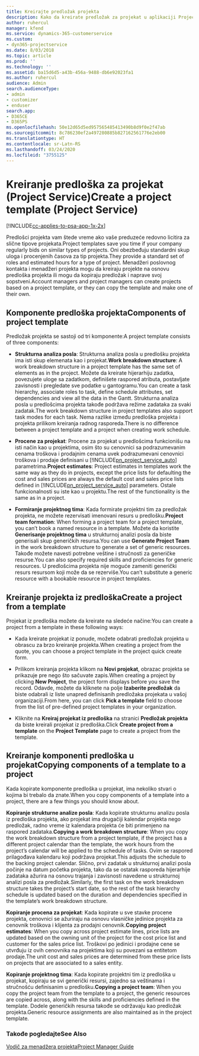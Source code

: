```yaml
---
title: Kreirajte predložak projekta
description: Kako da kreirate predložak za projekat u aplikaciji Project Service
author: ruhercul
manager: kfend
ms.service: dynamics-365-customerservice
ms.custom:
- dyn365-projectservice
ms.date: 8/03/2018
ms.topic: article
ms.prod: ''
ms.technology: ''
ms.assetid: ba15d6d5-a43b-456a-9488-db6e92023fa1
ms.author: ruhercul
audience: Admin
search.audienceType:
- admin
- customizer
- enduser
search.app:
- D365CE
- D365PS
ms.openlocfilehash: 50e12d65d5ed957565485413490b8d9f0e2f47ab
ms.sourcegitcommit: 8c786230ef2a497280885b827162561776e2eb00
ms.translationtype: HT
ms.contentlocale: sr-Latn-RS
ms.lasthandoff: 03/24/2020
ms.locfileid: "3755125"
---
```

# <a name="create-a-project-template-project-service"></a><span data-ttu-id="223fb-103">Kreiranje predloška za projekat (Project Service)</span><span class="sxs-lookup"><span data-stu-id="223fb-103">Create a project template (Project Service)</span></span>

[!INCLUDE[cc-applies-to-psa-app-1x-2x](../includes/cc-applies-to-psa-app-1x-2x.md)]

<span data-ttu-id="223fb-104">Predlošci projekta vam štede vreme ako vaše preduzeće redovno licitira za slične tipove projekata.</span><span class="sxs-lookup"><span data-stu-id="223fb-104">Project templates save you time if your company regularly bids on similar types of projects.</span></span> <span data-ttu-id="223fb-105">Oni obezbeđuju standardni skup uloga i procenjenih časova za tip projekta.</span><span class="sxs-lookup"><span data-stu-id="223fb-105">They provide a standard set of roles and estimated hours for a type of project.</span></span> <span data-ttu-id="223fb-106">Menadžeri poslovnog kontakta i menadžeri projekta mogu da kreiraju projekte na osnovu predloška projekta ili mogu da kopiraju predložak i naprave svoj sopstveni.</span><span class="sxs-lookup"><span data-stu-id="223fb-106">Account managers and project managers can create projects based on a project template, or they can copy the template and make one of their own.</span></span>  
  
## <a name="components-of-project-template"></a><span data-ttu-id="223fb-107">Komponente predloška projekta</span><span class="sxs-lookup"><span data-stu-id="223fb-107">Components of project template</span></span>
 <span data-ttu-id="223fb-108">Predložak projekta se sastoji od tri komponente:</span><span class="sxs-lookup"><span data-stu-id="223fb-108">A project template consists of three components:</span></span>  
  
- <span data-ttu-id="223fb-109">**Strukturna analiza posla**: Strukturna analiza posla u predlošku projekta ima isti skup elemenata kao i projekat.</span><span class="sxs-lookup"><span data-stu-id="223fb-109">**Work breakdown structure**: A work breakdown structure in a project template has the same set of elements as in the project.</span></span> <span data-ttu-id="223fb-110">Možete da kreirate hijerarhiju zadatka, povezujete uloge sa zadatkom, definišete raspored atributa, postavljate zavisnosti i pregledate sve podatke u gantogramu.</span><span class="sxs-lookup"><span data-stu-id="223fb-110">You can create a task hierarchy, associate roles to task, define schedule attributes, set dependencies and view all the data in the Gantt.</span></span> <span data-ttu-id="223fb-111">Strukturna analiza posla u predlošcima projekta takođe podržava režime zadataka za svaki zadatak.</span><span class="sxs-lookup"><span data-stu-id="223fb-111">The work breakdown structure in project templates also support task modes for each task.</span></span> <span data-ttu-id="223fb-112">Nema razlike između predloška projekta i projekta prilikom kreiranja radnog rasporeda.</span><span class="sxs-lookup"><span data-stu-id="223fb-112">There is no difference between a project template and a project when creating work schedule.</span></span>  
  
- <span data-ttu-id="223fb-113">**Procene za projekat**: Procene za projekat u predlošcima funkcionišu na isti način kao u projektima, osim što su cenovnici sa podrazumevanim cenama troškova i prodajnim cenama uvek podrazumevani cenovnici troškova i prodaje definisani u [!INCLUDE[pn_project_service_auto](../includes/pn-project-service-auto.md)] parametrima.</span><span class="sxs-lookup"><span data-stu-id="223fb-113">**Project estimates**: Project estimates in templates work the same way as they do in projects, except the price lists for defaulting the cost and sales prices are always the default cost and sales price lists defined in [!INCLUDE[pn_project_service_auto](../includes/pn-project-service-auto.md)] parameters.</span></span> <span data-ttu-id="223fb-114">Ostale funkcionalnosti su iste kao u projektu.</span><span class="sxs-lookup"><span data-stu-id="223fb-114">The rest of the functionality is the same as in a project.</span></span>  
  
- <span data-ttu-id="223fb-115">**Formiranje projektnog tima**: Kada formirate projektni tim za predložak projekta, ne možete rezervisati imenovani resurs u predlošku.</span><span class="sxs-lookup"><span data-stu-id="223fb-115">**Project team formation**: When forming a project team for a project template, you can’t book a named resource in a template.</span></span> <span data-ttu-id="223fb-116">Možete da koristite **Generisanje projektnog tima** u strukturnoj analizi posla da biste generisali skup generičkih resursa.</span><span class="sxs-lookup"><span data-stu-id="223fb-116">You can use **Generate Project Team** in the work breakdown structure to generate a set of generic resources.</span></span> <span data-ttu-id="223fb-117">Takođe možete navesti potrebne veštine i stručnosti za generičke resurse.</span><span class="sxs-lookup"><span data-stu-id="223fb-117">You can also specify required skills and proficiencies for generic resources.</span></span> <span data-ttu-id="223fb-118">U predlošcima projekta nije moguće zameniti generički resurs resursom koji može da se rezerviše.</span><span class="sxs-lookup"><span data-stu-id="223fb-118">You can’t substitute a generic resource with a bookable resource in project templates.</span></span>  
  
## <a name="create-a-project-from-a-template"></a><span data-ttu-id="223fb-119">Kreiranje projekta iz predloška</span><span class="sxs-lookup"><span data-stu-id="223fb-119">Create a project from a template</span></span>  
 <span data-ttu-id="223fb-120">Projekat iz predloška možete da kreirate na sledeće načine:</span><span class="sxs-lookup"><span data-stu-id="223fb-120">You can create a project from a template in these following ways:</span></span>  
  
-   <span data-ttu-id="223fb-121">Kada kreirate projekat iz ponude, možete odabrati predložak projekta u obrascu za brzo kreiranje projekta.</span><span class="sxs-lookup"><span data-stu-id="223fb-121">When creating a project from the quote, you can choose a project template in the project quick create form.</span></span>  
  
-   <span data-ttu-id="223fb-122">Prilikom kreiranja projekta klikom na **Novi projekat**, obrazac projekta se prikazuje pre nego što sačuvate zapis.</span><span class="sxs-lookup"><span data-stu-id="223fb-122">When creating a project by clicking **New Project**, the project form displays before you save the record.</span></span> <span data-ttu-id="223fb-123">Odavde, možete da kliknete na polje **Izaberite predložak** da biste odabrali iz liste unapred definisanih predložaka projekata u vašoj organizaciji.</span><span class="sxs-lookup"><span data-stu-id="223fb-123">From here, you can click **Pick a template** field to choose from the list of pre-defined project templates in your organization.</span></span>  
  
-   <span data-ttu-id="223fb-124">Kliknite na **Kreiraj projekat iz predloška** na stranici **Predložak projekta** da biste kreirali projekat iz predloška.</span><span class="sxs-lookup"><span data-stu-id="223fb-124">Click **Create project from a template** on the **Project Template** page to create a project from the template.</span></span>  
  
## <a name="copying-components-of-a-template-to-a-project"></a><span data-ttu-id="223fb-125">Kreiranje komponenti predloška u projekat</span><span class="sxs-lookup"><span data-stu-id="223fb-125">Copying components of a template to a project</span></span>  
 <span data-ttu-id="223fb-126">Kada kopirate komponente predloška u projekat, ima nekoliko stvari o kojima bi trebalo da znate.</span><span class="sxs-lookup"><span data-stu-id="223fb-126">When you copy components of a template into a project, there are a few things you should know about.</span></span>  
  
 <span data-ttu-id="223fb-127">**Kopiranje strukturne analize posla**: Kada kopirate strukturnu analizu posla iz predloška projekta, ako projekat ima drugačiji kalendar projekta nego predložak, radno vreme iz kalendara projekta će biti primenjeno na raspored zadataka.</span><span class="sxs-lookup"><span data-stu-id="223fb-127">**Copying a work breakdown structure**: When you copy the work breakdown structure from a project template, if the project has a different project calendar than the template, the work hours from the project’s calendar will be applied to the schedule of tasks.</span></span> <span data-ttu-id="223fb-128">Ovim se raspored prilagođava kalendaru koji podržava projekat.</span><span class="sxs-lookup"><span data-stu-id="223fb-128">This adjusts the schedule to the backing project calendar.</span></span> <span data-ttu-id="223fb-129">Slično, prvi zadatak u strukturnoj analizi posla počinje na datum početka projekta, tako da se ostatak rasporeda hijerarhije zadataka ažurira na osnovu trajanja i zavisnosti navedene u strukturnoj analizi posla za predložak.</span><span class="sxs-lookup"><span data-stu-id="223fb-129">Similarly, the first task on the work breakdown structure takes the project’s start date, so the rest of the task hierarchy schedule is updated based on the duration and dependencies specified in the template’s work breakdown structure.</span></span>  
  
 <span data-ttu-id="223fb-130">**Kopiranje procena za projekat**: Kada kopirate u sve stavke procene projekta, cenovnici se ažuriraju na osnovu vlasničke jedinice projekta za cenovnik troškova i klijenta za prodajni cenovnik.</span><span class="sxs-lookup"><span data-stu-id="223fb-130">**Copying project estimates**: When you copy across project estimate lines, price lists are updated based on the owning unit of the project for the cost price list and customer for the sales price list.</span></span> <span data-ttu-id="223fb-131">Troškovi po jedinici i prodajne cene se utvrđuju iz ovih cenovnika na projektima koji su povezani sa entitetom prodaje.</span><span class="sxs-lookup"><span data-stu-id="223fb-131">The unit cost and sales prices are determined from these price lists on projects that are associated to a sales entity.</span></span>  
  
 <span data-ttu-id="223fb-132">**Kopiranje projektnog tima**: Kada kopirate projektni tim iz predloška u projekat, kopiraju se svi generički resursi, zajedno sa veštinama i stručnošću definisanim u predlošku.</span><span class="sxs-lookup"><span data-stu-id="223fb-132">**Copying a project team**: When you copy the project team from the template to a project, the generic resources are copied across, along with the skills and proficiencies defined in the template.</span></span> <span data-ttu-id="223fb-133">Dodele generičkih resursa takođe se održavaju kao predložak projekta.</span><span class="sxs-lookup"><span data-stu-id="223fb-133">Generic resource assignments are also maintained as in the project template.</span></span>  
  
### <a name="see-also"></a><span data-ttu-id="223fb-134">Takođe pogledajte</span><span class="sxs-lookup"><span data-stu-id="223fb-134">See Also</span></span>  
 [<span data-ttu-id="223fb-135">Vodič za menadžera projekta</span><span class="sxs-lookup"><span data-stu-id="223fb-135">Project Manager Guide</span></span>](../project-service/project-manager-guide.md)
